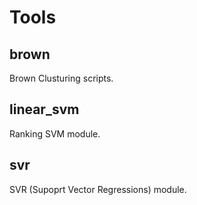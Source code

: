 # Tools

## brown
Brown Clusturing scripts.

## linear\_svm
Ranking SVM module.

## svr
SVR (Supoprt Vector Regressions) module.
